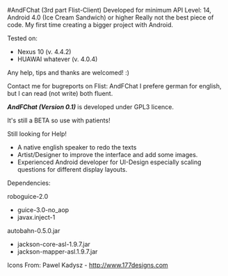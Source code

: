 #AndFChat (3rd part Flist-Client)
Developed for minimum API Level: 14, Android 4.0 (Ice Cream Sandwich) or higher
Really not the best piece of code. My first time creating a bigger project with Android.

Tested on:
- Nexus 10 (v. 4.4.2)
- HUAWAI whatever (v. 4.0.4)

Any help, tips and thanks are welcomed! :)

Contact me for bugreports on Flist: AndFChat
I prefere german for english, but I can read (not write) both fluent.

***AndFChat (Version 0.1)*** is developed under GPL3 licence.

It's still a BETA so use with patients!

Still looking for Help!
* A native english speaker to redo the texts
* Artist/Designer to improve the interface and add some images.
* Experienced Android developer for UI-Design especially scaling questions for different display layouts.

Dependencies:

roboguice-2.0
- guice-3.0-no_aop
- javax.inject-1

autobahn-0.5.0.jar
- jackson-core-asl-1.9.7.jar
- jackson-mapper-asl.1.9.7.jar

Icons From:
Pawel Kadysz - http://www.177designs.com
